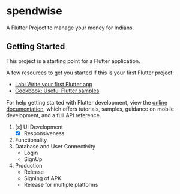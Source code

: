 # spendwise

A Flutter Project to manage your money for Indians.

## Getting Started

This project is a starting point for a Flutter application.

A few resources to get you started if this is your first Flutter project:

- [Lab: Write your first Flutter app](https://docs.flutter.dev/get-started/codelab)
- [Cookbook: Useful Flutter samples](https://docs.flutter.dev/cookbook)

For help getting started with Flutter development, view the
[online documentation](https://docs.flutter.dev/), which offers tutorials,
samples, guidance on mobile development, and a full API reference.


1. [x] Ui Development
    * [x] Responsiveness
2. Functionality
3. Database and User Connectivity
    * Login
    * SignUp
4. Production
    * Release
    * Signing of APK
    * Release for multiple platforms